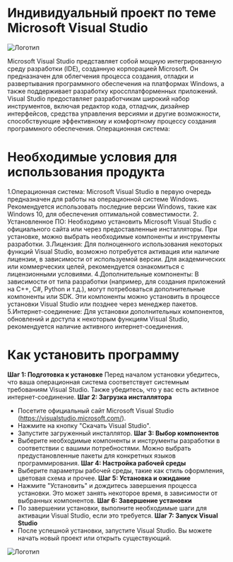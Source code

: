 # Индивидуальный проект по теме Microsoft Visual Studio
![Логотип](https://img.icons8.com/?size=512&id=ezj3zaVtImPg&format=png)

Microsoft Visual Studio представляет собой мощную интегрированную среду разработки (IDE), созданную корпорацией Microsoft. Он предназначен для облегчения процесса создания, отладки и развертывания программного обеспечения на платформах Windows, а также поддерживает разработку кроссплатформенных приложений. Visual Studio предоставляет разработчикам широкий набор инструментов, включая редактор кода, отладчик, дизайнер интерфейсов, средства управления версиями и другие возможности, способствующие эффективному и комфортному процессу создания программного обеспечения.
Операционная система:
# Необходимые условия для использования продукта
1.Операционная система:
Microsoft Visual Studio в первую очередь предназначен для работы на операционной системе Windows. Рекомендуется использовать последние версии Windows, такие как Windows 10, для обеспечения оптимальной совместимости.
2. Установленное ПО:
Необходимо установить Microsoft Visual Studio с официального сайта или через предоставленные инсталляторы. При установке, можно выбрать необходимые компоненты и инструменты разработки.
3.Лицензия:
Для полноценного использования некоторых функций Visual Studio, возможно потребуется активация или наличие лицензии, в зависимости от используемой версии. Для академических или коммерческих целей, рекомендуется ознакомиться с лицензионными условиями.
4.Дополнительные компоненты:
В зависимости от типа разработки (например, для создания приложений на C++, C#, Python и т.д.), могут потребоваться дополнительные компоненты или SDK. Эти компоненты можно установить в процессе установки Visual Studio или позднее через менеджер пакетов.
5.Интернет-соединение:
Для установки дополнительных компонентов, обновлений и доступа к некоторым функциям Visual Studio, рекомендуется наличие активного интернет-соединения.
# Как установить программу
**Шаг 1: Подготовка к установке**
   Перед началом установки убедитесь, что ваша операционная система соответствует системным требованиям Visual Studio. Также убедитесь, что у вас есть активное интернет-соединение.
**Шаг 2: Загрузка инсталлятора**
   - Посетите официальный сайт Microsoft Visual Studio (https://visualstudio.microsoft.com/).
   - Нажмите на кнопку "Скачать Visual Studio".
   - Запустите загруженный инсталлятор.
**Шаг 3: Выбор компонентов**
   - Выберите необходимые компоненты и инструменты разработки в соответствии с вашими потребностями. Можно выбрать предустановленные пакеты для конкретных языков программирования.
**Шаг 4: Настройка рабочей среды**
   - Выберите параметры рабочей среды, такие как стиль оформления, цветовая схема и прочее.
**Шаг 5: Установка и ожидание**
   - Нажмите "Установить" и дождитесь завершения процесса установки. Это может занять некоторое время, в зависимости от выбранных компонентов.
**Шаг 6: Завершение установки**
   - По завершении установки, выполните необходимые шаги для активации Visual Studio, если это требуется.
**Шаг 7: Запуск Visual Studio**
   - После успешной установки, запустите Visual Studio. Вы можете начать новый проект или открыть существующий.

![Логотип](https://octodex.github.com/images/orderedlistocat.png "Логотип GitHub")

